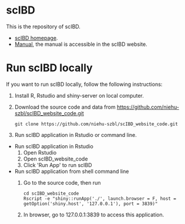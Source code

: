 # scIBD

This is the repository of scIBD.

- [scIBD homepage](http://scibd.cn).
- [Manual](http://scibd.cn), the manual is accessible in the scIBD website.

# Run scIBD locally

If you want to run scIBD locally, follow the following instructions:

1. Install R, Rstudio and shiny-server on local computer.
2. Download the source code and data from <https://github.com/niehu-szbl/scIBD_website_code.git>

    ```{bash}
    git clone https://github.com/niehu-szbl/scIBD_website_code.git
    ```

3. Run scIBD application in Rstudio or command line.

- Run scIBD application in Rstudio
    1. Open Rstudio
    2. Open scIBD_website_code
    3. Click 'Run App' to run scIBD
- Run scIBD application from shell command line
    1. Go to the source code, then run

        ```{R}
        cd scIBD_website_code
        Rscript -e "shiny::runApp('./', launch.browser = F, host = getOption('shiny.host', '127.0.0.1'), port = 3839)"
        ```

    2. In browser, go to 127.0.0.1:3839 to access this application.